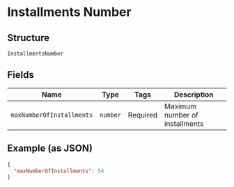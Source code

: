 
# Installments Number

## Structure

`InstallmentsNumber`

## Fields

| Name | Type | Tags | Description |
|  --- | --- | --- | --- |
| `maxNumberOfInstallments` | `number` | Required | Maximum number of installments |

## Example (as JSON)

```json
{
  "maxNumberOfInstallments": 54
}
```

